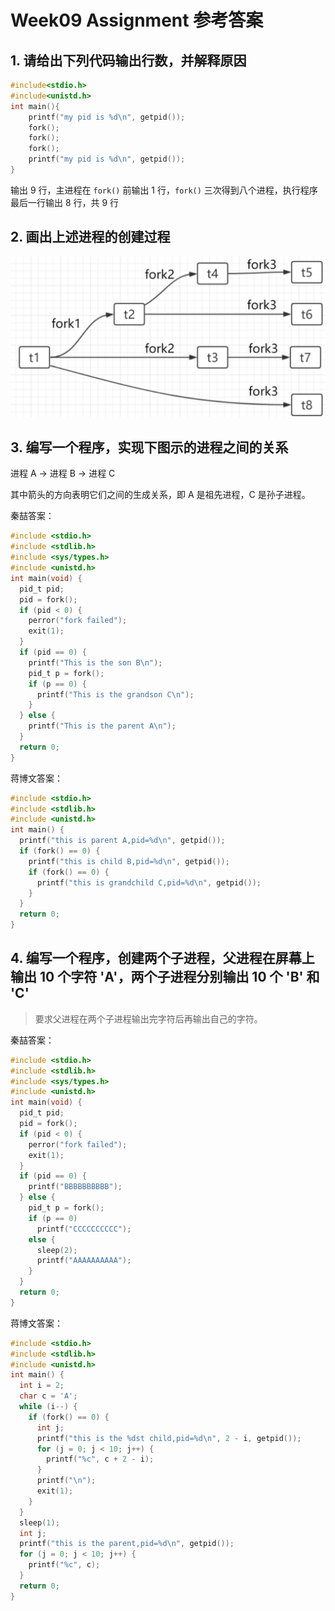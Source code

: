 # Week09 Assignment 参考答案

## 1. 请给出下列代码输出行数，并解释原因

```c
#include<stdio.h>
#include<unistd.h>
int main(){
    printf("my pid is %d\n", getpid());
    fork();
    fork();
    fork();
    printf("my pid is %d\n", getpid());
}
```

输出 9 行，主进程在 `fork()` 前输出 1 行，`fork()` 三次得到八个进程，执行程序最后一行输出 8 行，共 9 行

## 2. 画出上述进程的创建过程

![fig](img/2021-06-17-20-14-32.png)

## 3. 编写一个程序，实现下图示的进程之间的关系

进程 A -> 进程 B -> 进程 C

其中箭头的方向表明它们之间的生成关系，即 A 是祖先进程，C 是孙子进程。

秦喆答案：

```c
#include <stdio.h>
#include <stdlib.h>
#include <sys/types.h>
#include <unistd.h>
int main(void) {
  pid_t pid;
  pid = fork();
  if (pid < 0) {
    perror("fork failed");
    exit(1);
  }
  if (pid == 0) {
    printf("This is the son B\n");
    pid_t p = fork();
    if (p == 0) {
      printf("This is the grandson C\n");
    }
  } else {
    printf("This is the parent A\n");
  }
  return 0;
}
```

蒋博文答案：

```c
#include <stdio.h>
#include <stdlib.h>
#include <unistd.h>
int main() {
  printf("this is parent A,pid=%d\n", getpid());
  if (fork() == 0) {
    printf("this is child B,pid=%d\n", getpid());
    if (fork() == 0) {
      printf("this is grandchild C,pid=%d\n", getpid());
    }
  }
  return 0;
}
```

## 4. 编写一个程序，创建两个子进程，父进程在屏幕上输出 10 个字符 'A'，两个子进程分别输出 10 个 'B' 和 'C'

> 要求父进程在两个子进程输出完字符后再输出自己的字符。

秦喆答案：

```c
#include <stdio.h>
#include <stdlib.h>
#include <sys/types.h>
#include <unistd.h>
int main(void) {
  pid_t pid;
  pid = fork();
  if (pid < 0) {
    perror("fork failed");
    exit(1);
  }
  if (pid == 0) {
    printf("BBBBBBBBBB");
  } else {
    pid_t p = fork();
    if (p == 0)
      printf("CCCCCCCCCC");
    else {
      sleep(2);
      printf("AAAAAAAAAA");
    }
  }
  return 0;
}
```

蒋博文答案：

```c
#include <stdio.h>
#include <stdlib.h>
#include <unistd.h>
int main() {
  int i = 2;
  char c = 'A';
  while (i--) {
    if (fork() == 0) {
      int j;
      printf("this is the %dst child,pid=%d\n", 2 - i, getpid());
      for (j = 0; j < 10; j++) {
        printf("%c", c + 2 - i);
      }
      printf("\n");
      exit(1);
    }
  }
  sleep(1);
  int j;
  printf("this is the parent,pid=%d\n", getpid());
  for (j = 0; j < 10; j++) {
    printf("%c", c);
  }
  return 0;
}
```
